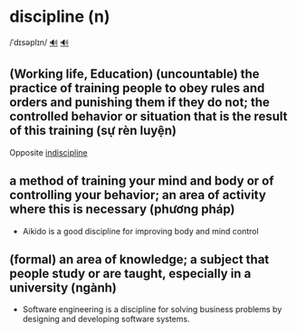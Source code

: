 # discipline (n)

/ˈdɪsəplɪn/ [🔊](https://www.oxfordlearnersdictionaries.com/media/english/uk_pron/d/dis/disci/discipline__gb_2.mp3) [🔊](https://www.oxfordlearnersdictionaries.com/media/english/us_pron/d/dis/disci/discipline__us_1.mp3)

## (Working life, Education) (uncountable) the practice of training people to obey rules and orders and punishing them if they do not; the controlled behavior or situation that is the result of this training (sự rèn luyện)

Opposite [indiscipline]()

## a method of training your mind and body or of controlling your behavior; an area of activity where this is necessary (phương pháp)

- Aikido is a good discipline for improving body and mind control

## (formal) an area of knowledge; a subject that people study or are taught, especially in a university (ngành)

- Software engineering is a discipline for solving business problems by designing and developing software systems.